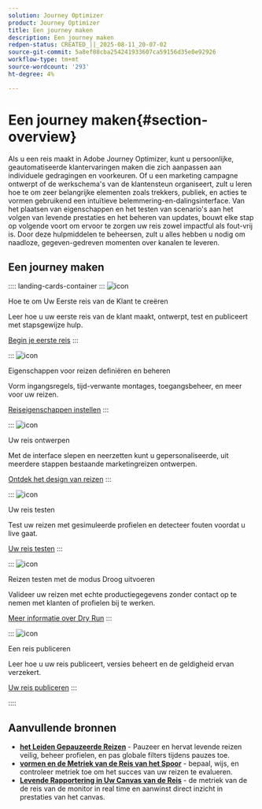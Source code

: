 ```yaml
---
solution: Journey Optimizer
product: Journey Optimizer
title: Een journey maken
description: Een journey maken
redpen-status: CREATED_||_2025-08-11_20-07-02
source-git-commit: 5a8ef88cba254241933607ca59156d35e0e92926
workflow-type: tm+mt
source-wordcount: '293'
ht-degree: 4%

---
```



# Een journey maken{#section-overview}

Als u een reis maakt in Adobe Journey Optimizer, kunt u persoonlijke, geautomatiseerde klantervaringen maken die zich aanpassen aan individuele gedragingen en voorkeuren. Of u een marketing campagne ontwerpt of de werkschema&#39;s van de klantensteun organiseert, zult u leren hoe te om zeer belangrijke elementen zoals trekkers, publiek, en acties te vormen gebruikend een intuïtieve belemmering-en-dalingsinterface. Van het plaatsen van eigenschappen en het testen van scenario&#39;s aan het volgen van levende prestaties en het beheren van updates, bouwt elke stap op volgende voort om ervoor te zorgen uw reis zowel impactful als fout-vrij is. Door deze hulpmiddelen te beheersen, zult u alles hebben u nodig om naadloze, gegeven-gedreven momenten over kanalen te leveren.

## Een journey maken

:::: landing-cards-container
:::
![icon]( https://cdn.experienceleague.adobe.com/icons/circle-play.svg)

Hoe te om Uw Eerste reis van de Klant te creëren

Leer hoe u uw eerste reis van de klant maakt, ontwerpt, test en publiceert met stapsgewijze hulp.

[Begin je eerste reis](../using/building-journeys/journey-gs.md)
:::

:::
![icon]( https://cdn.experienceleague.adobe.com/icons/gear.svg)

Eigenschappen voor reizen definiëren en beheren

Vorm ingangsregels, tijd-verwante montages, toegangsbeheer, en meer voor uw reizen.

[Reiseigenschappen instellen](../using/building-journeys/journey-properties.md)
:::

:::
![icon]( https://cdn.experienceleague.adobe.com/icons/puzzle-piece.svg)

Uw reis ontwerpen

Met de interface slepen en neerzetten kunt u gepersonaliseerde, uit meerdere stappen bestaande marketingreizen ontwerpen.

[Ontdek het design van reizen](../using/building-journeys/using-the-journey-designer.md)
:::

:::
![icon]( https://cdn.experienceleague.adobe.com/icons/list-check.svg)

Uw reis testen

Test uw reizen met gesimuleerde profielen en detecteer fouten voordat u live gaat.

[Uw reis testen](../using/building-journeys/testing-the-journey.md)
:::

:::
![icon]( https://cdn.experienceleague.adobe.com/icons/screwdriver-wrench.svg)

Reizen testen met de modus Droog uitvoeren

Valideer uw reizen met echte productiegegevens zonder contact op te nemen met klanten of profielen bij te werken.

[Meer informatie over Dry Run](../using/building-journeys/journey-dry-run.md)
:::

:::
![icon]( https://cdn.experienceleague.adobe.com/icons/circle-play.svg)

Een reis publiceren

Leer hoe u uw reis publiceert, versies beheert en de geldigheid ervan verzekert.

[Uw reis publiceren](../using/building-journeys/publishing-the-journey.md)
:::

::::


## Aanvullende bronnen

- **[het Leiden Gepauzeerde Reizen](../using/building-journeys/journey-pause.md)** - Pauzeer en hervat levende reizen veilig, beheer profielen, en pas globale filters tijdens pauzes toe.
- **[vormen en de Metriek van de Reis van het Spoor](../using/building-journeys/success-metrics.md)** - bepaal, wijs, en controleer metriek toe om het succes van uw reizen te evalueren.
- **[Levende Rapportering in Uw Canvas van de Reis](../using/building-journeys/report-journey.md)** - de metriek van de de reis van de monitor in real time en aanwinst direct inzicht in prestaties van het canvas.
